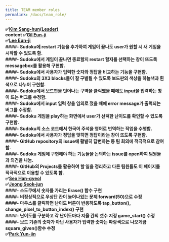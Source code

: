 ```yaml
---
title: TEAM member roles
permalink: /docs/team_role/
---
```

**&#9989;[Kim Sang-hun(Leader)](https://github.com/baldwinIV)<br>
content
&#9989;[Gil Eun-ji](https://github.com/EunJiGil)<br>
&#9989;[Lee Eun-ji](https://github.com/eunji0123)<br>
####- Sudoku에 restart 기능을 추가하여 게임이 끝나도 user가 원할 시 새 게임을 시작할 수 있도록 함.<br>
####- Sudoku에서 게임이 끝나면 종료할지 restart 할지를 선택하는 창이 뜨도록 messagebox를 활용해 구현함.<br>
####- Sudoku에서 사용자가 입력한 숫자와 정답을 비교하는 기능을 구현함.<br>
####- Sudoku의 3X3 blocks들이 잘 구별될 수 있도록 보드판의 색상을 하늘색과 흰색으로 나누어 구현함.<br>
####- Sudoku에서 보드판을 벗어나는 구역을 클릭했을 때에도 input을 입력하는 창이 뜨는 버그를 수정함.<br>
####- Sudoku에서 input 입력 창을 임의로 껐을 때에 error message가 출력되는 버그를 수정함.<br>
####- Sudoku 게임을 play하는 화면에서 user가 선택한 난이도를 확인할 수 있도록 구현함.<br>
####- Sudoku의 소스 코드에서 한국어 주석을 영어로 번역하는 작업을 수행함.<br>
####- Sudoku에서 사용자가 정답을 맞히면 정답이라는 창이 뜨도록 구현함.<br>
####- GitHub repository의 issue에 활발히 답변하는 등 팀 회의에 적극적으로 참여함.<br>
####- Sudoku 게임에 구현해야 하는 기능들을 논의하는 issue를 open하여 팀원들과 의견을 나눔.<br>
####- GitHub의 Projects를 활용하여 할 일을 정리하고 다른 팀원들도 이 페이지를 적극적으로 이용할 수 있도록 함.<br>
&#9989;[Seo Han-gyeol](https://github.com/Seo-han-gyeol)<br>
&#9989;[Jeong Seok-jun](https://github.com/June1010)<br>
####- 스도쿠에서 숫자를 가리는 Erase() 함수 구현<br>
####- 비정상적으로 우상단 칸이 늘어나있는 문제 forward(50)으로 수정<br>
####- 마우스를 클릭하면 난이도 버튼이 반응하도록  tap_button(), change_pixel_to_button_index() 구현<br>
####- 난이도를 구분하고 각 난이도마다 지울 칸의 갯수 지정 game_start() 수정<br>
####- 보드 기존의 숫자가 아닌 사용자가 입력한 숫자는 파랑색으로 나오게끔 square_given()함수 수정<br>
&#9989;[Park Yun-jin](https://github.com/younjin0520)<br>**
